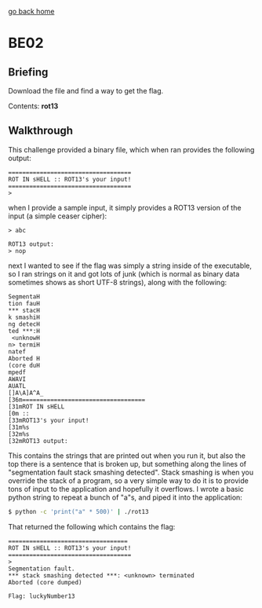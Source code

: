 [go back home](/ncs-2021-writeup/)

# BE02

## Briefing

Download the file and find a way to get the flag.

Contents: **rot13**

## Walkthrough

This challenge provided a binary file, which when ran provides the following output:

```
===================================
ROT IN sHELL :: ROT13's your input!
===================================
>
```

when I provide a sample input, it simply provides a ROT13 version of the input (a simple ceaser cipher):

```
> abc

ROT13 output:
> nop
```

next I wanted to see if the flag was simply a string inside of the executable, so I ran strings on it and got lots of junk (which is normal as binary data sometimes shows as short UTF-8 strings), along with the following:

```
SegmentaH
tion fauH
*** stacH
k smashiH
ng detecH
ted ***:H
 <unknowH
n> termiH
natef
Aborted H
(core duH
mpedf
AWAVI
AUATL
[]A\A]A^A_
[36m===================================
[31mROT IN sHELL
[0m :: 
[33mROT13's your input!
[31m%s
[32m%s
[32mROT13 output:
```

This contains the strings that are printed out when you run it, but also the top there is a sentence that is broken up, but something along the lines of "segmentation fault stack smashing detected". Stack smashing is when you override the stack of a program, so a very simple way to do it is to provide tons of input to the application and hopefully it overflows. I wrote a basic python string to repeat a bunch of "a"s, and piped it into the application:

```bash
$ python -c 'print("a" * 500)' | ./rot13
```

That returned the following which contains the flag:

```
==================================
ROT IN sHELL :: ROT13's your input!
===================================
> 
Segmentation fault.
*** stack smashing detected ***: <unknown> terminated                                                           
Aborted (core dumped)                                                                                           

Flag: luckyNumber13
```



